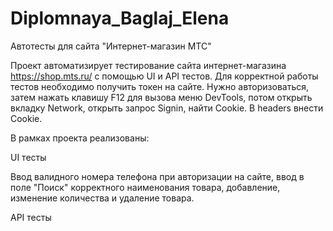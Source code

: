 # Diplomnaya_Baglaj_Elena
Автотесты для сайта "Интернет-магазин МТС"

Проект автоматизирует тестирование сайта интернет-магазина https://shop.mts.ru/ с помощью UI и API тестов.
Для корректной работы тестов необходимо получить токен на сайте. Нужно авторизоваться, затем нажать 
клавишу F12 для вызова меню DevTools, потом открыть вкладку Network, открыть запрос Signin, найти Cookie.
В headers внести Cookie.

В рамках проекта реализованы:

UI тесты

Ввод валидного номера телефона при авторизации на сайте, ввод в поле "Поиск"
корректного наименования товара, добавление, изменение количества и удаление товара.

API тесты



